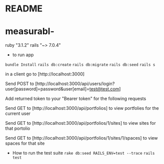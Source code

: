 # README

# measurabl-

ruby "3.1.2"
rails "~> 7.0.4"

* to run app

```bundle Install```
```rails db:create```
```rails db:migrate```
```rails db:seed```
```rails s```

in a client go to [http://localhost:3000] 

Send POST to [http://localhost:3000/api/users/login?user[password]=password&user[email]=test@test.com]

Add returned token to your "Bearer token" for the following requests

Send GET to [http://localhost:3000/api/portfolios] to view portfolies for the current user

Send GET to [http://localhost:3000/api/portfolios/1/sites] to view sites for that portolio

Send GET to [http://localhost:3000/api/portfolios/1/sites/1/spaces] to view spaces for that site


* How to run the test suite
```rake db:seed RAILS_ENV=test --trace```
```rails test```
